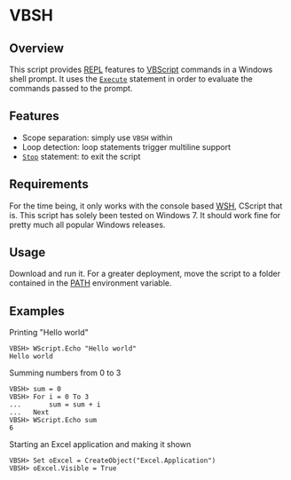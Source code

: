 VBSH
==
Overview
--
This script provides [REPL](https://en.wikipedia.org/wiki/REPL "Read-Eval-Print-Loop") features to [VBScript](https://en.wikipedia.org/wiki/VBScript "Visual Basic Script") commands in a Windows shell prompt. It uses the [`Execute`](http://msdn.microsoft.com/en-us/library/03t418d2.aspx) statement in order to evaluate the commands passed to the prompt.

Features
--
* Scope separation: simply use `VBSH` within
* Loop detection: loop statements trigger multiline support
* [`Stop`](http://msdn.microsoft.com/en-us/library/zw86czy2.aspx) statement: to exit the script

Requirements
--
For the time being, it only works with the console based [WSH](https://en.wikipedia.org/wiki/Windows_Script_Host), CScript that is. This script has solely been tested on Windows 7. It should work fine for pretty much all popular Windows releases.

Usage
--
Download and run it. For a greater deployment, move the script to a folder contained in the [PATH](https://en.wikipedia.org/wiki/Path_%28variable%29) environment variable.

Examples
--
Printing "Hello world"

    VBSH> WScript.Echo "Hello world"
    Hello world

Summing numbers from 0 to 3

    VBSH> sum = 0
    VBSH> For i = 0 To 3
    ...       sum = sum + i
    ...   Next
    VBSH> WScript.Echo sum
    6

Starting an Excel application and making it shown

    VBSH> Set oExcel = CreateObject("Excel.Application")
    VBSH> oExcel.Visible = True
